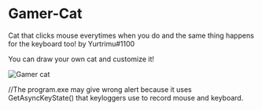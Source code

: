 # Gamer-Cat
Cat that clicks mouse everytimes when you do and the same thing happens for the keyboard too!
by Yurtrimu#1100

You can draw your own cat and customize it!

![Gamer cat](https://cdn.discordapp.com/attachments/960269719368249458/965234774472015882/gamer_cat.PNG)

//The program.exe may give wrong alert because it uses GetAsyncKeyState() that keyloggers use to record mouse and keyboard.

